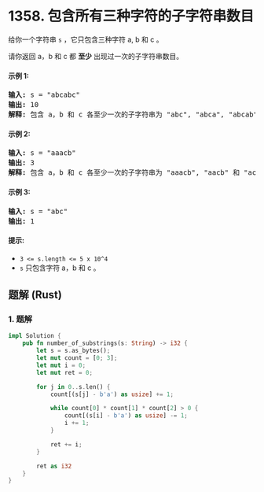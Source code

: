 # 1358. 包含所有三种字符的子字符串数目
给你一个字符串 `s` ，它只包含三种字符 a, b 和 c 。

请你返回 a，b 和 c 都 **至少** 出现过一次的子字符串数目。

#### 示例 1:
<pre>
<strong>输入:</strong> s = "abcabc"
<strong>输出:</strong> 10
<strong>解释:</strong> 包含 a，b 和 c 各至少一次的子字符串为 "abc", "abca", "abcab", "abcabc", "bca", "bcab", "bcabc", "cab", "cabc" 和 "abc" (相同字符串算多次)。
</pre>

#### 示例 2:
<pre>
<strong>输入:</strong> s = "aaacb"
<strong>输出:</strong> 3
<strong>解释:</strong> 包含 a，b 和 c 各至少一次的子字符串为 "aaacb", "aacb" 和 "acb" 。
</pre>

#### 示例 3:
<pre>
<strong>输入:</strong> s = "abc"
<strong>输出:</strong> 1
</pre>

#### 提示:
* `3 <= s.length <= 5 x 10^4`
* `s` 只包含字符 a，b 和 c 。

## 题解 (Rust)

### 1. 题解
```Rust
impl Solution {
    pub fn number_of_substrings(s: String) -> i32 {
        let s = s.as_bytes();
        let mut count = [0; 3];
        let mut i = 0;
        let mut ret = 0;

        for j in 0..s.len() {
            count[(s[j] - b'a') as usize] += 1;

            while count[0] * count[1] * count[2] > 0 {
                count[(s[i] - b'a') as usize] -= 1;
                i += 1;
            }

            ret += i;
        }

        ret as i32
    }
}
```
